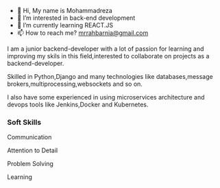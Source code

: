 - 👋 Hi, My name is Mohammadreza 
- 👀 I’m interested in back-end development
- 🌱 I’m currently learning REACT.JS 
- 📫 How to reach me? mrrahbarnia@gmail.com

<!---
mrrahbarnia/mrrahbarnia is a ✨ special ✨ repository because its `README.md` (this file) appears on your GitHub profile.
You can click the Preview link to take a look at your changes.
--->
</hr>
<p>I am a junior backend-developer with a lot of passion for learning and improving my skils 
in this field,interested to collaborate on projects as a backend-developer.</p>
<p>Skilled in Python,Django and many technologies like databases,message brokers,multiprocessing,websockets and so on.</p>
<p>I also have some experienced in using microservices architecture and devops tools like Jenkins,Docker and Kubernetes.</p>
</hr>
<h3>Soft Skills</h3>
<p>Communication</p>
<p>Attention to Detail</p>
<p>Problem Solving</p>
<p>Learning</p>
